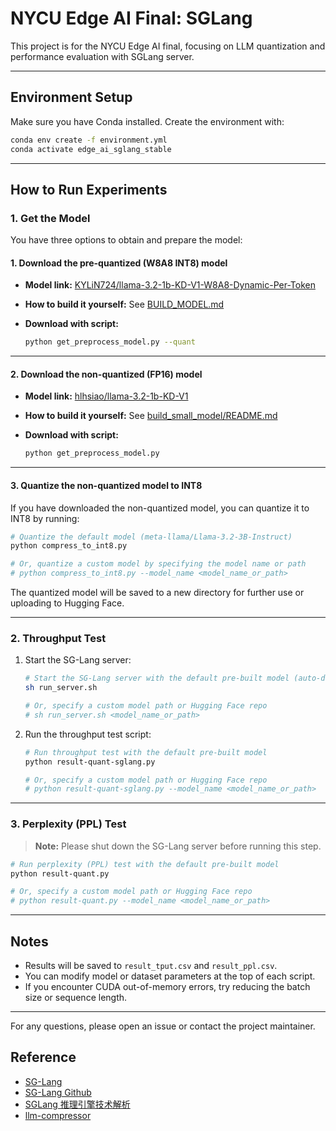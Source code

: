 # NYCU Edge AI Final: SGLang

This project is for the NYCU Edge AI final, focusing on LLM quantization and performance evaluation with SGLang server.

---

## Environment Setup

Make sure you have Conda installed. Create the environment with:

```sh
conda env create -f environment.yml
conda activate edge_ai_sglang_stable
```

---

## How to Run Experiments

### 1. Get the Model

You have three options to obtain and prepare the model:

#### 1. Download the pre-quantized (W8A8 INT8) model

- **Model link:** [KYLiN724/llama-3.2-1b-KD-V1-W8A8-Dynamic-Per-Token](https://huggingface.co/KYLiN724/llama-3.2-1b-KD-V1-W8A8-Dynamic-Per-Token)
- **How to build it yourself:** See [BUILD_MODEL.md](./BUILD_MODEL.md)
- **Download with script:**

    ```sh
    python get_preprocess_model.py --quant
    ```

---

#### 2. Download the non-quantized (FP16) model

- **Model link:** [hlhsiao/llama-3.2-1b-KD-V1](https://huggingface.co/hlhsiao/llama-3.2-1b-KD-V1)
- **How to build it yourself:** See [build_small_model/README.md](./build_small_model/README.md)
- **Download with script:**

    ```sh
    python get_preprocess_model.py
    ```

---

#### 3. Quantize the non-quantized model to INT8

If you have downloaded the non-quantized model, you can quantize it to INT8 by running:

```sh
# Quantize the default model (meta-llama/Llama-3.2-3B-Instruct)
python compress_to_int8.py

# Or, quantize a custom model by specifying the model name or path
# python compress_to_int8.py --model_name <model_name_or_path>
```

The quantized model will be saved to a new directory for further use or uploading to Hugging Face.

---

### 2. Throughput Test

1. Start the SG-Lang server:

    ```sh
    # Start the SG-Lang server with the default pre-built model (auto-download if not present)
    sh run_server.sh

    # Or, specify a custom model path or Hugging Face repo
    # sh run_server.sh <model_name_or_path>
    ```

2. Run the throughput test script:

    ```sh
    # Run throughput test with the default pre-built model
    python result-quant-sglang.py

    # Or, specify a custom model path or Hugging Face repo
    # python result-quant-sglang.py --model_name <model_name_or_path>
    ```

---

### 3. Perplexity (PPL) Test

> **Note:** Please shut down the SG-Lang server before running this step.

```sh
# Run perplexity (PPL) test with the default pre-built model
python result-quant.py

# Or, specify a custom model path or Hugging Face repo
# python result-quant.py --model_name <model_name_or_path>
```

---

## Notes

- Results will be saved to `result_tput.csv` and `result_ppl.csv`.
- You can modify model or dataset parameters at the top of each script.
- If you encounter CUDA out-of-memory errors, try reducing the batch size or sequence length.

---

For any questions, please open an issue or contact the project maintainer.

## Reference

- [SG-Lang](https://docs.sglang.ai/)
- [SG-Lang Github](https://github.com/sgl-project/sglang?tab=readme-ov-file)
- [SGLang 推理引擎技术解析](https://zhuanlan.zhihu.com/p/30886364337)
- [llm-compressor](https://github.com/vllm-project/llm-compressor/tree/main)
